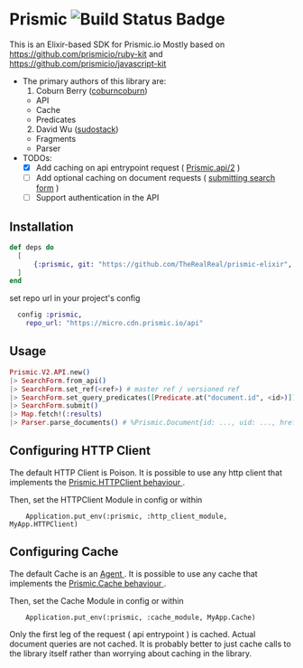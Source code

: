 # Prismic ![Build Status Badge](https://github.com/therealreal/prismic-elixir/actions/workflows/ci.yml/badge.svg)

This is an Elixir-based SDK for Prismic.io
  Mostly based on https://github.com/prismicio/ruby-kit and https://github.com/prismicio/javascript-kit

  - The primary authors of this library are:
    1. Coburn Berry ([coburncoburn](https://github.com/coburncoburn))
      - API
      - Cache
      - Predicates
    2. David Wu ([sudostack](https://github.com/sudostack))
      - Fragments
      - Parser
- TODOs:
  - [x] Add caching on api entrypoint request ( [Prismic.api/2](https://github.com/TheRealReal/prismic-elixir/blob/master/lib/prismic.ex#L13) )
  - [ ] Add optional caching on document requests ( [submitting search form](https://github.com/TheRealReal/prismic-elixir/blob/master/lib/prismic.ex#L206) )
  - [ ] Support authentication in the API

## Installation

```elixir
def deps do
  [
      {:prismic, git: "https://github.com/TheRealReal/prismic-elixir", branch: "master"}
  ]
end
```

set repo url in your project's config
```elixir
  config :prismic,
    repo_url: "https://micro.cdn.prismic.io/api"
```

## Usage

```elixir
Prismic.V2.API.new()
|> SearchForm.from_api()
|> SearchForm.set_ref(<ref>) # master ref / versioned ref
|> SearchForm.set_query_predicates([Predicate.at("document.id", <id>)])
|> SearchForm.submit()
|> Map.fetch!(:results)
|> Parser.parse_documents() # %Prismic.Document{id: ..., uid: ..., href: ..., fragments...}

```
## Configuring HTTP Client
The default HTTP Client is Poison. It is possible to use any http client that implements the [ Prismic.HTTPClient behaviour ](https://github.com/therealreal/prismic-elixir/blob/master/lib/http_client.ex#L1).

Then, set the HTTPClient Module in config or within
```
    Application.put_env(:prismic, :http_client_module, MyApp.HTTPClient)
```

## Configuring Cache
The default Cache is an [ Agent ](https://github.com/therealreal/prismic-elixir/blob/master/lib/cache.ex#L23). It is possible to use any cache that implements the [ Prismic.Cache behaviour ](https://github.com/therealreal/prismic-elixir/blob/master/lib/cache.ex#L1).

Then, set the Cache Module in config or within
```
    Application.put_env(:prismic, :cache_module, MyApp.Cache)
```

Only the first leg of the request ( api entrypoint ) is cached. Actual document queries are not cached. It is probably better to just cache calls to the library itself rather than worrying about caching in the library.
